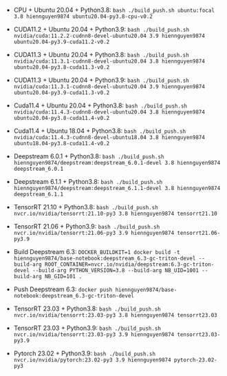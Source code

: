 - CPU + Ubuntu 20.04 + Python3.8: `bash ./build_push.sh ubuntu:focal 3.8 hiennguyen9874 ubuntu20.04-py3.8-cpu-v0.2`

- CUDA11.2 + Ubuntu 20.04 + Python3.9: `bash ./build_push.sh nvidia/cuda:11.2.2-cudnn8-devel-ubuntu20.04 3.9 hiennguyen9874 ubuntu20.04-py3.9-cuda11.2-v0.2`

- CUDA11.3 + Ubuntu 20.04 + Python3.8: `bash ./build_push.sh nvidia/cuda:11.3.1-cudnn8-devel-ubuntu20.04 3.8 hiennguyen9874 ubuntu20.04-py3.8-cuda11.3-v0.2`

- CUDA11.3 + Ubuntu 20.04 + Python3.9: `bash ./build_push.sh nvidia/cuda:11.3.1-cudnn8-devel-ubuntu20.04 3.9 hiennguyen9874 ubuntu20.04-py3.9-cuda11.3-v0.2`

- Cuda11.4 + Ubuntu 20.04 + Python3.8: `bash ./build_push.sh nvidia/cuda:11.4.3-cudnn8-devel-ubuntu20.04 3.8 hiennguyen9874 ubuntu20.04-py3.8-cuda11.4-v0.2`

- Cuda11.4 + Ubuntu 18.04 + Python3.8: `bash ./build_push.sh nvidia/cuda:11.4.3-cudnn8-devel-ubuntu18.04 3.8 hiennguyen9874 ubuntu18.04-py3.8-cuda11.4-v0.2`

- Deepstream 6.0.1 + Python3.8: `bash ./build_push.sh hiennguyen9874/deepstream:deepstream_6.0.1-devel 3.8 hiennguyen9874 deepstream_6.0.1`

- Deepstream 6.1.1 + Python3.8: `bash ./build_push.sh hiennguyen9874/deepstream:deepstream_6.1.1-devel 3.8 hiennguyen9874 deepstream_6.1.1`

- TensorRT 21.10 + Python3.8: `bash ./build_push.sh nvcr.io/nvidia/tensorrt:21.10-py3 3.8 hiennguyen9874 tensorrt21.10`

- TensorRT 21.06 + Python3.9: `bash ./build_push.sh nvcr.io/nvidia/tensorrt:21.06-py3 3.9 hiennguyen9874 tensorrt21.06-py3.9`

- Build Deepstream 6.3: `DOCKER_BUILDKIT=1 docker build -t hiennguyen9874/base-notebook:deepstream_6.3-gc-triton-devel --build-arg ROOT_CONTAINER=nvcr.io/nvidia/deepstream:6.3-gc-triton-devel --build-arg PYTHON_VERSION=3.8 --build-arg NB_UID=1001 --build-arg NB_GID=101 .`
- Push Deepstream 6.3: `docker push hiennguyen9874/base-notebook:deepstream_6.3-gc-triton-devel`

- TensorRT 23.03 + Python3.8: `bash ./build_push.sh nvcr.io/nvidia/tensorrt:23.03-py3 3.8 hiennguyen9874 tensorrt23.03`

- TensorRT 23.03 + Python3.9: `bash ./build_push.sh nvcr.io/nvidia/tensorrt:23.03-py3 3.9 hiennguyen9874 tensorrt23.03-py3.9`

- Pytorch 23.02 + Python3.9: `bash ./build_push.sh nvcr.io/nvidia/pytorch:23.02-py3 3.9 hiennguyen9874 pytorch-23.02-py3`

